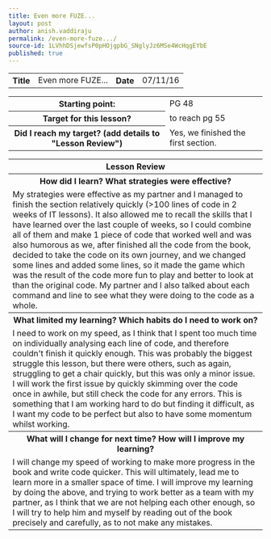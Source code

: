 ```yaml
---
title: Even more FUZE...
layout: post
author: anish.vaddiraju
permalink: /even-more-fuze.../
source-id: 1LVhhDSjewfsP0pHOjgpbG_SNglyJz6MSe4WcHqgEYbE
published: true
---
```

<table>
  <tr>
    <th>Title</th>
    <td>Even more FUZE...</td>
    <th>Date</th>
    <td>07/11/16</td>
  </tr>
</table>


<table>
  <tr>
    <th>Starting point:</th>
    <td>PG 48</td>
  </tr>
  <tr>
    <th>Target for this lesson?</th>
    <td>to reach pg 55</td>
  </tr>
  <tr>
    <th>Did I reach my target? 
(add details to "Lesson Review")</th>
    <td>Yes, we finished the first section.</td>
  </tr>
</table>


<table>
  <tr>
    <th>Lesson Review</th>
  </tr>
  <tr>
    <th>How did I learn? What strategies were effective? </th>
  </tr>
  <tr>
    <td>My strategies were effective as my partner and I managed to finish the section relatively quickly (>100 lines of code in 2 weeks of IT lessons). It also allowed me to recall the skills that I have learned over the last couple of weeks, so I could combine all of them and make 1 piece of code that worked well and was also humorous as we, after finished all the code from the book, decided to take the code on its own journey, and we changed some lines and added some lines, so it made the game which was the result of the code more fun to play and better to look at than the original code. My partner and I also talked about each command and line to see what they were doing to the code as a whole. </td>
  </tr>
  <tr>
    <th>What limited my learning? Which habits do I need to work on? </th>
  </tr>
  <tr>
    <td>I need to work on my speed, as I think that I spent too much time on individually analysing each line of code, and therefore couldn't finish it quickly enough. This was probably the biggest struggle this lesson, but there were others, such as again, struggling to get a chair quickly, but this was only a minor issue. I will work the first issue by quickly skimming over the code once in awhile, but still check the code for any errors. This is something that I am working hard to do but finding it difficult, as I want my code to be perfect but also to have some momentum whilst working. </td>
  </tr>
  <tr>
    <th>What will I change for next time? How will I improve my learning?</th>
  </tr>
  <tr>
    <td>I will change my speed of working to make more progress in the book and write code quicker. This will ultimately, lead me to learn more in a smaller space of time. I will improve my learning by doing the above, and trying to work better as a team with my partner, as I think that we are not helping each other enough, so I will try to help him and myself by  reading out of the book precisely and carefully, as to not make any mistakes.</td>
  </tr>
</table>


